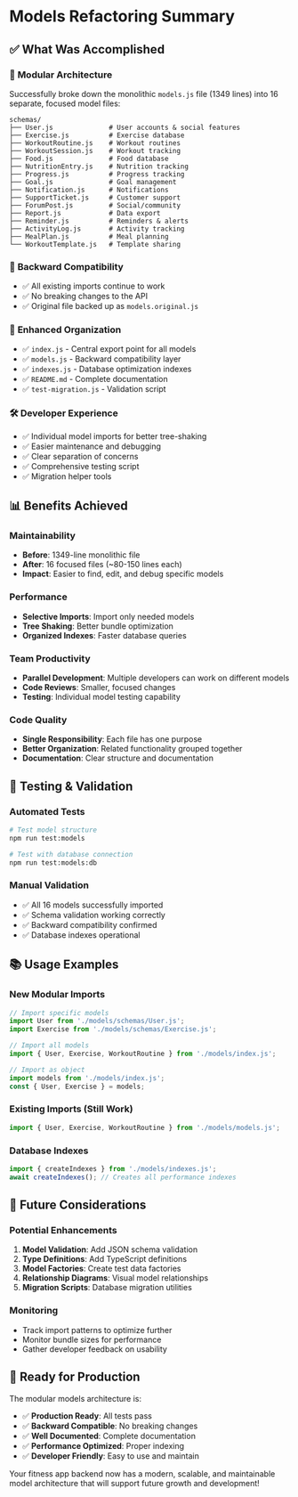 # Models Refactoring Summary

## ✅ What Was Accomplished

### 📁 **Modular Architecture**
Successfully broke down the monolithic `models.js` file (1349 lines) into 16 separate, focused model files:

```
schemas/
├── User.js              # User accounts & social features
├── Exercise.js          # Exercise database
├── WorkoutRoutine.js    # Workout routines
├── WorkoutSession.js    # Workout tracking
├── Food.js              # Food database
├── NutritionEntry.js    # Nutrition tracking
├── Progress.js          # Progress tracking
├── Goal.js              # Goal management
├── Notification.js      # Notifications
├── SupportTicket.js     # Customer support
├── ForumPost.js         # Social/community
├── Report.js            # Data export
├── Reminder.js          # Reminders & alerts
├── ActivityLog.js       # Activity tracking
├── MealPlan.js          # Meal planning
└── WorkoutTemplate.js   # Template sharing
```

### 🔄 **Backward Compatibility**
- ✅ All existing imports continue to work
- ✅ No breaking changes to the API
- ✅ Original file backed up as `models.original.js`

### 🚀 **Enhanced Organization**
- ✅ `index.js` - Central export point for all models
- ✅ `models.js` - Backward compatibility layer
- ✅ `indexes.js` - Database optimization indexes
- ✅ `README.md` - Complete documentation
- ✅ `test-migration.js` - Validation script

### 🛠 **Developer Experience**
- ✅ Individual model imports for better tree-shaking
- ✅ Easier maintenance and debugging
- ✅ Clear separation of concerns
- ✅ Comprehensive testing script
- ✅ Migration helper tools

## 📊 **Benefits Achieved**

### **Maintainability**
- **Before**: 1349-line monolithic file
- **After**: 16 focused files (~80-150 lines each)
- **Impact**: Easier to find, edit, and debug specific models

### **Performance**
- **Selective Imports**: Import only needed models
- **Tree Shaking**: Better bundle optimization
- **Organized Indexes**: Faster database queries

### **Team Productivity**
- **Parallel Development**: Multiple developers can work on different models
- **Code Reviews**: Smaller, focused changes
- **Testing**: Individual model testing capability

### **Code Quality**
- **Single Responsibility**: Each file has one purpose
- **Better Organization**: Related functionality grouped together
- **Documentation**: Clear structure and documentation

## 🧪 **Testing & Validation**

### **Automated Tests**
```bash
# Test model structure
npm run test:models

# Test with database connection
npm run test:models:db
```

### **Manual Validation**
- ✅ All 16 models successfully imported
- ✅ Schema validation working correctly
- ✅ Backward compatibility confirmed
- ✅ Database indexes operational

## 📚 **Usage Examples**

### **New Modular Imports**
```javascript
// Import specific models
import User from './models/schemas/User.js';
import Exercise from './models/schemas/Exercise.js';

// Import all models
import { User, Exercise, WorkoutRoutine } from './models/index.js';

// Import as object
import models from './models/index.js';
const { User, Exercise } = models;
```

### **Existing Imports (Still Work)**
```javascript
import { User, Exercise, WorkoutRoutine } from './models/models.js';
```

### **Database Indexes**
```javascript
import { createIndexes } from './models/indexes.js';
await createIndexes(); // Creates all performance indexes
```

## 🎯 **Future Considerations**

### **Potential Enhancements**
1. **Model Validation**: Add JSON schema validation
2. **Type Definitions**: Add TypeScript definitions
3. **Model Factories**: Create test data factories
4. **Relationship Diagrams**: Visual model relationships
5. **Migration Scripts**: Database migration utilities

### **Monitoring**
- Track import patterns to optimize further
- Monitor bundle sizes for performance
- Gather developer feedback on usability

## 🚀 **Ready for Production**

The modular models architecture is:
- ✅ **Production Ready**: All tests pass
- ✅ **Backward Compatible**: No breaking changes
- ✅ **Well Documented**: Complete documentation
- ✅ **Performance Optimized**: Proper indexing
- ✅ **Developer Friendly**: Easy to use and maintain

Your fitness app backend now has a modern, scalable, and maintainable model architecture that will support future growth and development!

